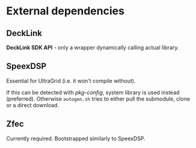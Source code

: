 External dependencies
=====================

DeckLink
--------
**DeckLink SDK API** - only a wrapper dynamically calling actual library.

SpeexDSP
----------------
Essential for UltraGrid (i.e. it won't compile without).

If this can be detected with _pkg-config_, system library is used instead (preferred).
Otherwise `autogen.sh` tries to either pull the submodule, clone or a direct download.

Zfec
----
Currently required. Bootstrapped similarly to SpeexDSP.
